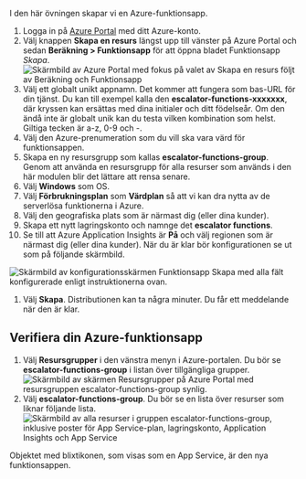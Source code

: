 I den här övningen skapar vi en Azure-funktionsapp.

1. Logga in på [Azure Portal](https://portal.azure.com?azure-portal=true) med ditt Azure-konto.
1. Välj knappen **Skapa en resurs** längst upp till vänster på Azure Portal och sedan **Beräkning > Funktionsapp** för att öppna bladet Funktionsapp *Skapa*.
  ![Skärmbild av Azure Portal med fokus på valet av *Skapa en resurs* följt av *Beräkning* och *Funktionsapp*](../images/4-create-function-app-blade.png)
1. Välj ett globalt unikt appnamn. Det kommer att fungera som bas-URL för din tjänst. Du kan till exempel kalla den **escalator-functions-xxxxxxx**, där kryssen kan ersättas med dina initialer och ditt födelseår. Om den ändå inte är globalt unik kan du testa vilken kombination som helst. Giltiga tecken är a-z, 0-9 och -.
1. Välj den Azure-prenumeration som du vill ska vara värd för funktionsappen.
1. Skapa en ny resursgrupp som kallas **escalator-functions-group**. Genom att använda en resursgrupp för alla resurser som används i den här modulen blir det lättare att rensa senare.
1. Välj **Windows** som OS.
1. Välj **Förbrukningsplan** som **Värdplan** så att vi kan dra nytta av de serverlösa funktionerna i Azure.
1. Välj den geografiska plats som är närmast dig (eller dina kunder).
1. Skapa ett nytt lagringskonto och namnge det **escalator functions**.
1. Se till att Azure Application Insights är **På** och välj regionen som är närmast dig (eller dina kunder).
När du är klar bör konfigurationen se ut som på följande skärmbild.

  ![Skärmbild av konfigurationsskärmen Funktionsapp *Skapa* med alla fält konfigurerade enligt instruktionerna ovan.](../images/4-create-function-app-settings.png)

1. Välj **Skapa**. Distributionen kan ta några minuter. Du får ett meddelande när den är klar.

## <a name="verify-your-azure-function-app"></a>Verifiera din Azure-funktionsapp

1. Välj **Resursgrupper** i den vänstra menyn i Azure-portalen. Du bör se **escalator-functions-group** i listan över tillgängliga grupper.
  ![Skärmbild av skärmen Resursgrupper på Azure Portal med resursgruppen **escalator-functions-group** synlig.](../images/4-resource-group.png)
1. Välj **escalator-functions-group**. Du bör se en lista över resurser som liknar följande lista.
  ![Skärmbild av alla resurser i gruppen **escalator-functions-group**, inklusive poster för App Service-plan, lagringskonto, Application Insights och App Service](../images/4-resource-list.png)

Objektet med blixtikonen, som visas som en App Service, är den nya funktionsappen. 
